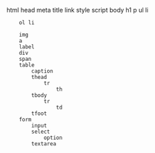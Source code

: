 html
    head
        meta
        title
        link
        style
        script
    body
        h1
        p
        ul li
            
        ol li
            
        img
        a
        label
        div
        span
        table
            caption
            thead
                tr
                    th
            tbody
                tr
                    td
            tfoot
        form
            input
            select
                option
            textarea
